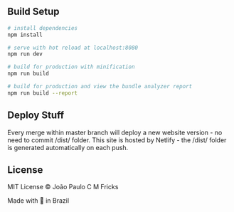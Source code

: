 ## Build Setup

``` bash
# install dependencies
npm install

# serve with hot reload at localhost:8080
npm run dev

# build for production with minification
npm run build

# build for production and view the bundle analyzer report
npm run build --report
```

## Deploy Stuff
Every merge within master branch will deploy a new website version - no need to commit /dist/ folder.
This site is hosted by Netlify - the /dist/ folder is generated automatically on each push.

## License

MIT License © João Paulo C M Fricks

Made with 💙 in Brazil
